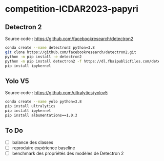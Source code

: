 # competition-ICDAR2023-papyri

## Detectron 2

Source code : https://github.com/facebookresearch/detectron2

```bash
conda create --name detectron2 python=3.8
git clone https://github.com/facebookresearch/detectron2.git
python -m pip install -e detectron2
python -m pip install detectron2 -f https://dl.fbaipublicfiles.com/detectron2/wheels/cu111/torch1.8/index.html
pip install ipykernel
```

## Yolo V5

Source code : https://github.com/ultralytics/yolov5

```bash
conda create --name yolo python=3.8
pip install ultralytics
pip install ipykernel
pip install albumentations==1.0.3
```

## To Do

- [ ] balance des classes
- [ ] reproduire expérience baseline
- [ ] benchmark des propriétés des modèles de Detectron 2
